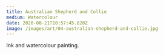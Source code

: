 ```yaml
---
title: Australian Shepherd and Collie
medium: Watercolour
date: 2020-08-21T10:57:45.820Z
image: /images/art/04-australian-shepherd-and-collie.jpg
---
```

Ink and watercolour painting.
